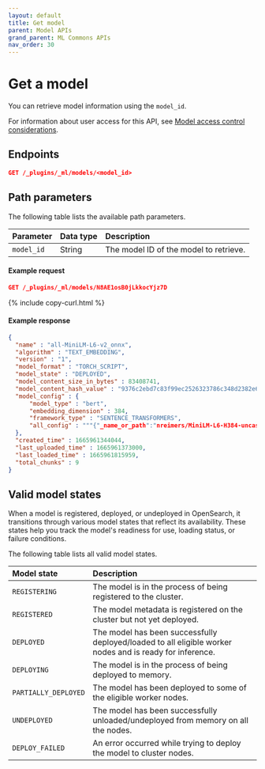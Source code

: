 ```yaml
---
layout: default
title: Get model
parent: Model APIs
grand_parent: ML Commons APIs
nav_order: 30
---
```


# Get a model

You can retrieve model information using the `model_id`.

For information about user access for this API, see [Model access control considerations]({{site.url}}{{site.baseurl}}/ml-commons-plugin/api/model-apis/index/#model-access-control-considerations).

## Endpoints

```json
GET /_plugins/_ml/models/<model_id>
```

## Path parameters

The following table lists the available path parameters. 

| Parameter | Data type | Description |
| :--- | :--- | :--- |
| `model_id` | String | The model ID of the model to retrieve. |

#### Example request

```json
GET /_plugins/_ml/models/N8AE1osB0jLkkocYjz7D
```
{% include copy-curl.html %}

#### Example response

```json
{
  "name" : "all-MiniLM-L6-v2_onnx",
  "algorithm" : "TEXT_EMBEDDING",
  "version" : "1",
  "model_format" : "TORCH_SCRIPT",
  "model_state" : "DEPLOYED",
  "model_content_size_in_bytes" : 83408741,
  "model_content_hash_value" : "9376c2ebd7c83f99ec2526323786c348d2382e6d86576f750c89ea544d6bbb14",
  "model_config" : {
      "model_type" : "bert",
      "embedding_dimension" : 384,
      "framework_type" : "SENTENCE_TRANSFORMERS",
      "all_config" : """{"_name_or_path":"nreimers/MiniLM-L6-H384-uncased","architectures":["BertModel"],"attention_probs_dropout_prob":0.1,"gradient_checkpointing":false,"hidden_act":"gelu","hidden_dropout_prob":0.1,"hidden_size":384,"initializer_range":0.02,"intermediate_size":1536,"layer_norm_eps":1e-12,"max_position_embeddings":512,"model_type":"bert","num_attention_heads":12,"num_hidden_layers":6,"pad_token_id":0,"position_embedding_type":"absolute","transformers_version":"4.8.2","type_vocab_size":2,"use_cache":true,"vocab_size":30522}"""
  },
  "created_time" : 1665961344044,
  "last_uploaded_time" : 1665961373000,
  "last_loaded_time" : 1665961815959,
  "total_chunks" : 9
}
```

## Valid model states

When a model is registered, deployed, or undeployed in OpenSearch, it transitions through various model states that reflect its availability. These states help you track the model's readiness for use, loading status, or failure conditions.

The following table lists all valid model states.

| Model state          | Description                                                                                              |
|:---------------------|:---------------------------------------------------------------------------------------------------------|
| `REGISTERING `       | The model is in the process of being registered to the cluster.                                          |
| `REGISTERED`         | The model metadata is registered on the cluster but not yet deployed.                                    |
| `DEPLOYED`           | The model has been successfully deployed/loaded to all eligible worker nodes and is ready for inference. |
| `DEPLOYING`          | The model is in the process of being deployed to memory.                                                 |
| `PARTIALLY_DEPLOYED` | The model has been deployed to some of the eligible worker nodes.                                        |
| `UNDEPLOYED`         | The model has been successfully unloaded/undeployed from memory on all the nodes.                        |
| `DEPLOY_FAILED`      | An error occurred while trying to deploy the model to cluster nodes.                              |
